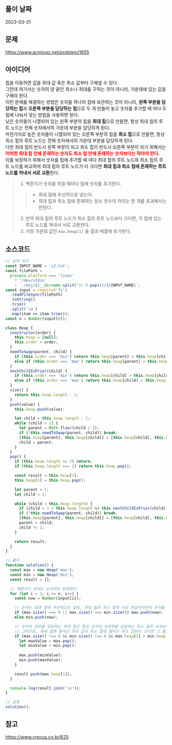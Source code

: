 ## 풀이 날짜
2023-03-31

## 문제
https://www.acmicpc.net/problem/1655

## 아이디어
힙을 이용하면 값을 최대 값 혹은 최소 값부터 구해낼 수 있다.  
그런데 여기서는 숫자의 양 끝인 최소나 최대를 구하는 것이 아니라, 가운데에 있는 값을 구해야 한다.  
이런 문제를 해결하는 방법은 숫자를 하나의 힙에 보관하는 것이 아니라, **왼쪽 부분을 담당하는 힙**과 **오른쪽 부분을 담당하는 힙**으로 두 개 만들어 놓고 숫자를 추가할 때 마다 두 힙에 나눠서 넣는 방법을 사용하면 된다.  
낮은 숫자들이 나열되어 있는 왼쪽 부분의 힙을 **최대 힙**으로 만들면, 항상 최대 힙의 루트 노드는 전체 숫자에서의 가운데 부분을 담당하게 된다.  
마찬가지로 높은 숫자들이 나열되어 있는 오른쪽 부분의 힙을 **최소 힙**으로 만들면, 항상 최소 힙의 루트 노드는 전체 숫자에서의 가운데 부분을 담당하게 된다.  
다만 최대 힙이 반드시 왼쪽 부분이 되고 최소 힙이 반드시 오른쪽 부분이 되기 위해서는 <b style="color: red">**어떠한 최대 힙 안에 존재하는 숫자도 최소 힙 안에 존재하는 숫자보다는 작아야 한다.**</b>  
이를 보장하기 위해서 숫자를 힙에 추가할 때 마다 최대 힙의 루트 노드와 최소 힙의 루트 노드를 비교하여 최대 힙의 루트 노드가 더 크다면 **최대 힙과 최소 힙에 존재하는 루트 노드를 꺼내서 서로 교환**한다.  
> 1. 백준이가 숫자를 외칠 때마다 힙에 숫자를 추가한다.
> > - 최대 힙에 우선적으로 넣는다.
> > - 최대 힙과 최소 힙에 존재하는 원소 갯수의 차이는 한 개를 초과해서는 안된다.
> 2. 만약 최대 힙의 루트 노드가 최소 힙의 루트 노드보다 크다면, 각 힙에 있는 루트 노드를 꺼내서 서로 교환한다.
> 3. 가장 가운데 값인 `max.heap[1]` 을 결과 배열에 추가한다.

## 소스코드
```js
// 입력 처리
const INPUT_NAME = 'i2.txt';
const filePath =
  process.platform === 'linux'
    ? '/dev/stdin'
    : `./boj/${__dirname.split('\\').pop()}/${INPUT_NAME}`;
const input = require('fs')
  .readFileSync(filePath)
  .toString()
  .trim()
  .split('\n')
  .map(item => item.trim());
const n = Number(input[0]);

class Heap {
  constructor(order) {
    this.heap = [null];
    this.order = order;
  }
  needToSwap(parent, child) {
    if (this.order === 'min') return this.heap[parent] > this.heap[child];
    else if (this.order === 'max') return this.heap[parent] < this.heap[child];
  }
  nextChildIsPrior(child) {
    if (this.order === 'min') return this.heap[child] > this.heap[child + 1];
    else if (this.order === 'max') return this.heap[child] < this.heap[child + 1];
  }
  size() {
    return this.heap.length - 1;
  }
  push(value) {
    this.heap.push(value);

    let child = this.heap.length - 1;
    while (child > 1) {
      let parent = Math.floor(child / 2);
      if (!this.needToSwap(parent, child)) break;
      [this.heap[parent], this.heap[child]] = [this.heap[child], this.heap[parent]];
      child = parent;
    }
  }
  pop() {
    if (this.heap.length <= 1) return;
    if (this.heap.length === 2) return this.heap.pop();

    const result = this.heap[1];
    this.heap[1] = this.heap.pop();

    let parent = 1;
    let child = 2;

    while (child < this.heap.length) {
      if (child + 1 < this.heap.length && this.nextChildIsPrior(child)) child++;
      if (!this.needToSwap(parent, child)) break;
      [this.heap[parent], this.heap[child]] = [this.heap[child], this.heap[parent]];
      parent = child;
      child *= 2;
    }

    return result;
  }
}

// 풀이
function solution() {
  const max = new Heap('max');
  const min = new Heap('min');
  const result = [];

  // 백준이가 외치는 숫자마다 반복한다.
  for (let i = 1; i <= n; i++) {
    const now = Number(input[i]);

    // 숫자는 최대 힙에 우선적으로 넣되, 최대 힙과 최소 힙에 서로 번갈아가면서 숫자를 넣는다.
    if (max.size() === 0 || max.size() === min.size()) max.push(now);
    else min.push(now);

    // 숫자의 왼편을 담당하는 최대 힙은 항상 숫자의 오른편을 담당하는 최소 힙의 숫자보다는 작아야 한다.
    // 그러므로, 최대 힙에 들어간 최대 값이 최소 힙에 들어간 최소 값보다 크다면 그 둘을 꺼내서 서로 스왑해준다.
    if (max.size() !== 0 && min.size() !== 0 && max.heap[1] > min.heap[1]) {
      let maxValue = max.pop();
      let minValue = min.pop();
      
      max.push(minValue);
      min.push(maxValue);
    }

    result.push(max.heap[1]);
  }

  console.log(result.join('\n'));
}

// 실행
solution();
```

## 참고
https://www.crocus.co.kr/625

